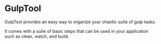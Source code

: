 # GulpTool

GulpTool provides an easy way to organize your chaotic suite of gulp tasks.

It comes with a suite of basic steps that can be used in your application such as clean, watch, and build.
